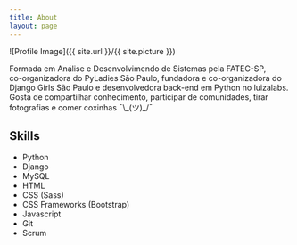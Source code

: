 ```yaml
---
title: About
layout: page
---
```

![Profile Image]({{ site.url }}/{{ site.picture }})

<p>Formada em Análise e Desenvolvimendo de Sistemas pela FATEC-SP,<br>co-organizadora do PyLadies São Paulo, fundadora e co-organizadora do Django Girls São Paulo e desenvolvedora back-end em Python no luizalabs. Gosta de compartilhar conhecimento, participar de comunidades, tirar fotografias e comer coxinhas ¯\_(ツ)_/¯</p>

<h2>Skills</h2>

<ul class="skill-list">
	<li>Python</li>
	<li>Django</li>
	<li>MySQL</li>
	<li>HTML</li>
	<li>CSS (Sass)</li>
	<li>CSS Frameworks (Bootstrap)</li>
	<li>Javascript</li>
	<li>Git</li>
	<li>Scrum</li>
</ul>

<!-- <h2>Projects</h2>

<ul>
	<li><a href="https://github.com/">Lorem Lorem</a></li>
	<li><a href="https://github.com/">Ipsum Dolor</a></li>
	<li><a href="https://github.com/">Dolor Lorem</a></li>
</ul> -->

